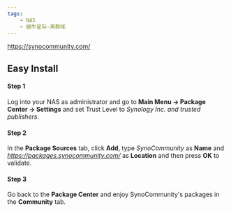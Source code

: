 ```yaml
---
tags:
    - NAS
    - 蜗牛星际-黑群晖
---
```




https://synocommunity.com/

##  Easy Install  

#### Step 1

Log into your NAS as administrator and go to **Main Menu → Package Center → Settings** and set Trust Level to *Synology Inc. and trusted publishers*.

#### Step 2

In the **Package Sources** tab, click **Add**, type *SynoCommunity* as **Name** and *https://packages.synocommunity.com/* as **Location** and then press **OK** to validate.

#### Step 3

Go back to the **Package Center** and enjoy SynoCommunity's packages in the **Community** tab.